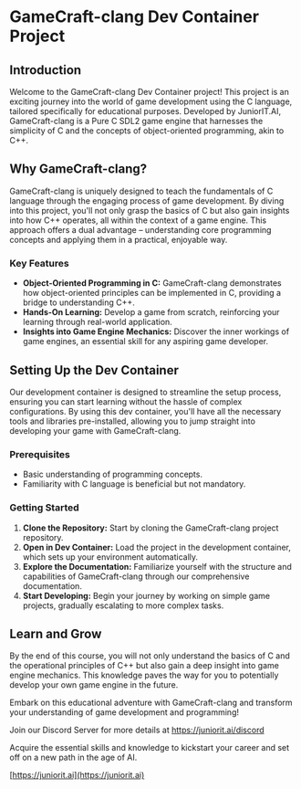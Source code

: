 # GameCraft-clang Dev Container Project

## Introduction

Welcome to the GameCraft-clang Dev Container project! This project is an exciting journey into the world of game development using the C language, tailored specifically for educational purposes. Developed by JuniorIT.AI, GameCraft-clang is a Pure C SDL2 game engine that harnesses the simplicity of C and the concepts of object-oriented programming, akin to C++. 

## Why GameCraft-clang?

GameCraft-clang is uniquely designed to teach the fundamentals of C language through the engaging process of game development. By diving into this project, you'll not only grasp the basics of C but also gain insights into how C++ operates, all within the context of a game engine. This approach offers a dual advantage – understanding core programming concepts and applying them in a practical, enjoyable way.

### Key Features

- **Object-Oriented Programming in C:** GameCraft-clang demonstrates how object-oriented principles can be implemented in C, providing a bridge to understanding C++.
- **Hands-On Learning:** Develop a game from scratch, reinforcing your learning through real-world application.
- **Insights into Game Engine Mechanics:** Discover the inner workings of game engines, an essential skill for any aspiring game developer.

## Setting Up the Dev Container

Our development container is designed to streamline the setup process, ensuring you can start learning without the hassle of complex configurations. By using this dev container, you'll have all the necessary tools and libraries pre-installed, allowing you to jump straight into developing your game with GameCraft-clang.

### Prerequisites

- Basic understanding of programming concepts.
- Familiarity with C language is beneficial but not mandatory.

### Getting Started

1. **Clone the Repository:** Start by cloning the GameCraft-clang project repository.
2. **Open in Dev Container:** Load the project in the development container, which sets up your environment automatically.
3. **Explore the Documentation:** Familiarize yourself with the structure and capabilities of GameCraft-clang through our comprehensive documentation.
4. **Start Developing:** Begin your journey by working on simple game projects, gradually escalating to more complex tasks.

## Learn and Grow

By the end of this course, you will not only understand the basics of C and the operational principles of C++ but also gain a deep insight into game engine mechanics. This knowledge paves the way for you to potentially develop your own game engine in the future.

Embark on this educational adventure with GameCraft-clang and transform your understanding of game development and programming!

Join our Discord Server for more details at [https://juniorit.ai/discord ](https://juniorit.ai/discord)


Acquire the essential skills and knowledge to kickstart your career and set off on a new path in the age of AI.

[https://juniorit.ai](https://juniorit.ai)